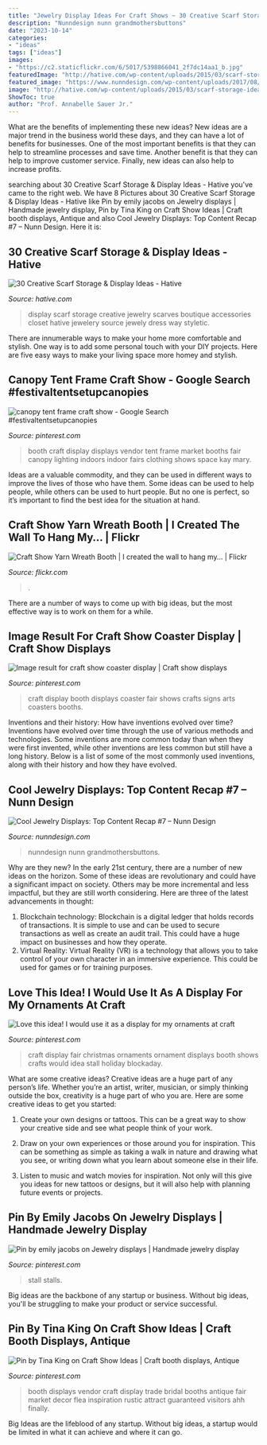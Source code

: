 ```yaml
---
title: "Jewelry Display Ideas For Craft Shows ~ 30 Creative Scarf Storage &amp; Display Ideas"
description: "Nunndesign nunn grandmothersbuttons"
date: "2023-10-14"
categories:
- "ideas"
tags: ["ideas"]
images:
- "https://c2.staticflickr.com/6/5017/5398866041_2f7dc14aa1_b.jpg"
featuredImage: "http://hative.com/wp-content/uploads/2015/03/scarf-storage-ideas/29-creative-scarf-storage-and-display-ideas.jpg"
featured_image: "https://www.nunndesign.com/wp-content/uploads/2017/08/IMG_9959-570.jpg"
image: "http://hative.com/wp-content/uploads/2015/03/scarf-storage-ideas/29-creative-scarf-storage-and-display-ideas.jpg"
ShowToc: true
author: "Prof. Annabelle Sauer Jr."
---
```



What are the benefits of implementing these new ideas?
New ideas are a major trend in the business world these days, and they can have a lot of benefits for businesses. One of the most important benefits is that they can help to streamline processes and save time. Another benefit is that they can help to improve customer service. Finally, new ideas can also help to increase profits.

	

		
searching about 30 Creative Scarf Storage &amp; Display Ideas - Hative you've came to the right web. We have 8 Pictures about 30 Creative Scarf Storage &amp; Display Ideas - Hative like Pin by emily jacobs on Jewelry displays | Handmade jewelry display, Pin by Tina King on Craft Show Ideas | Craft booth displays, Antique and also Cool Jewelry Displays: Top Content Recap #7 – Nunn Design. Here it is:
		
    
## 30 Creative Scarf Storage &amp; Display Ideas - Hative

<img loading=lazy src="http://hative.com/wp-content/uploads/2015/03/scarf-storage-ideas/29-creative-scarf-storage-and-display-ideas.jpg" onerror="this.onerror=null;this.src='https://tse4.mm.bing.net/th?id=OIP.9T2XyBj6h6HcDNLCGOAUZAHaMY&amp;pid=15.1';" alt="30 Creative Scarf Storage &amp; Display Ideas - Hative">

_Source: hative.com_

>display scarf storage creative jewelry scarves boutique accessories closet hative jewelery source jewely dress way styletic. 

	

There are innumerable ways to make your home more comfortable and stylish. One way is to add some personal touch with your DIY projects. Here are five easy ways to make your living space more homey and stylish.

    
## Canopy Tent Frame Craft Show - Google Search #festivaltentsetupcanopies

<img loading=lazy src="https://i.pinimg.com/736x/e4/22/bc/e422bc92103700d6a2b7dfb016fc89e1.jpg" onerror="this.onerror=null;this.src='https://tse3.mm.bing.net/th?id=OIP.ir8_qgM5M7_mfBVUuxEZEQHaJ4&amp;pid=15.1';" alt="canopy tent frame craft show - Google Search #festivaltentsetupcanopies">

_Source: pinterest.com_

>booth craft display displays vendor tent frame market booths fair canopy lighting indoors indoor fairs clothing shows space kay mary. 

	

Ideas are a valuable commodity, and they can be used in different ways to improve the lives of those who have them. Some ideas can be used to help people, while others can be used to hurt people. But no one is perfect, so it’s important to find the best idea for the situation at hand.

    
## Craft Show Yarn Wreath Booth | I Created The Wall To Hang My… | Flickr

<img loading=lazy src="https://c2.staticflickr.com/6/5017/5398866041_2f7dc14aa1_b.jpg" onerror="this.onerror=null;this.src='https://tse4.mm.bing.net/th?id=OIP.51MdLwHDw9nwM88srBogHgHaFj&amp;pid=15.1';" alt="Craft Show Yarn Wreath Booth | I created the wall to hang my… | Flickr">

_Source: flickr.com_

>. 

	

There are a number of ways to come up with big ideas, but the most effective way is to work on them for a while.

    
## Image Result For Craft Show Coaster Display | Craft Show Displays

<img loading=lazy src="https://i.pinimg.com/736x/bc/8b/1a/bc8b1a56e9e7d8adb846082cac9b3325.jpg" onerror="this.onerror=null;this.src='https://tse4.mm.bing.net/th?id=OIP.yApO2BifzfRRtLh_ObVkNgHaLI&amp;pid=15.1';" alt="Image result for craft show coaster display | Craft show displays">

_Source: pinterest.com_

>craft display booth displays coaster fair shows crafts signs arts coasters booths. 

	

Inventions and their history: How have inventions evolved over time?
Inventions have evolved over time through the use of various methods and technologies. Some inventions are more common today than when they were first invented, while other inventions are less common but still have a long history. Below is a list of some of the most commonly used inventions, along with their history and how they have evolved.

    
## Cool Jewelry Displays: Top Content Recap #7 – Nunn Design

<img loading=lazy src="https://www.nunndesign.com/wp-content/uploads/2017/08/IMG_9959-570.jpg" onerror="this.onerror=null;this.src='https://tse3.mm.bing.net/th?id=OIP.lNm6g-1CWNfolyXSCH-AjgHaLH&amp;pid=15.1';" alt="Cool Jewelry Displays: Top Content Recap #7 – Nunn Design">

_Source: nunndesign.com_

>nunndesign nunn grandmothersbuttons. 

	

Why are they new?
In the early 21st century, there are a number of new ideas on the horizon. Some of these ideas are revolutionary and could have a significant impact on society. Others may be more incremental and less impactful, but they are still worth considering. Here are three of the latest advancements in thought: 
1) Blockchain technology: Blockchain is a digital ledger that holds records of transactions. It is simple to use and can be used to secure transactions as well as create an audit trail. This could have a huge impact on businesses and how they operate. 
2) Virtual Reality: Virtual Reality (VR) is a technology that allows you to take control of your own character in an immersive experience. This could be used for games or for training purposes.

    
## Love This Idea! I Would Use It As A Display For My Ornaments At Craft

<img loading=lazy src="https://i.pinimg.com/originals/2d/2c/a6/2d2ca61e4929a56d1f2ee5413c44640c.jpg" onerror="this.onerror=null;this.src='https://tse2.mm.bing.net/th?id=OIP.PKwqpXl4SoNHAgIu-6RI-gHaLB&amp;pid=15.1';" alt="Love this idea! I would use it as a display for my ornaments at craft">

_Source: pinterest.com_

>craft display fair christmas ornaments ornament displays booth shows crafts would idea stall holiday blockaday. 

	

What are some creative ideas?
Creative ideas are a huge part of any person’s life. Whether you’re an artist, writer, musician, or simply thinking outside the box, creativity is a huge part of who you are. Here are some creative ideas to get you started:
1. Create your own designs or tattoos. This can be a great way to show your creative side and see what people think of your work.

2. Draw on your own experiences or those around you for inspiration. This can be something as simple as taking a walk in nature and drawing what you see, or writing down what you learn about someone else in their life.

3. Listen to music and watch movies for inspiration. Not only will this give you ideas for new tattoos or designs, but it will also help with planning future events or projects.


    
## Pin By Emily Jacobs On Jewelry Displays | Handmade Jewelry Display

<img loading=lazy src="https://i.pinimg.com/736x/16/6d/68/166d689f79897335719a417e1dc00c3a.jpg" onerror="this.onerror=null;this.src='https://tse3.mm.bing.net/th?id=OIP.k3ucyrXDZd7hFG5-dkab2AHaNK&amp;pid=15.1';" alt="Pin by emily jacobs on Jewelry displays | Handmade jewelry display">

_Source: pinterest.com_

>stall stalls. 

	

Big ideas are the backbone of any startup or business. Without big ideas, you'll be struggling to make your product or service successful.

    
## Pin By Tina King On Craft Show Ideas | Craft Booth Displays, Antique

<img loading=lazy src="https://i.pinimg.com/736x/d3/6a/02/d36a02256cfa66e0c3f6297d350b8d9f.jpg" onerror="this.onerror=null;this.src='https://tse4.mm.bing.net/th?id=OIP.9xSsCs8Euo-FgqfXdsOVnAHaLH&amp;pid=15.1';" alt="Pin by Tina King on Craft Show Ideas | Craft booth displays, Antique">

_Source: pinterest.com_

>booth displays vendor craft display trade bridal booths antique fair market decor flea inspiration rustic attract guaranteed visitors ahh finally. 

	

Big Ideas are the lifeblood of any startup. Without big ideas, a startup would be limited in what it can achieve and where it can go.

